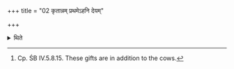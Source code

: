 +++
title = "02 कृतान्नम् प्रथमेऽहनि देयम्"

+++

<details><summary>थिते</summary>

2. On the first day ready food i.e. rice-pap should be given; on the second day gold, a cow, and a garment; a cart, a chariot, a horse, an elephant and a man on the third day.[^1]   

[^1]: Cp. ŚB IV.5.8.15. These gifts are in addition to the cows.  
</details>
